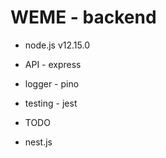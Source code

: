 # WEME - backend

* node.js v12.15.0
* API - express
* logger - pino
* testing - jest

* TODO
* nest.js